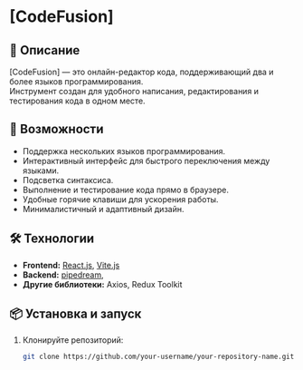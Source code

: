# [CodeFusion]

## 🌟 Описание

[CodeFusion] — это онлайн-редактор кода, поддерживающий два и более языков программирования.  
Инструмент создан для удобного написания, редактирования и тестирования кода в одном месте.

## 🚀 Возможности

- Поддержка нескольких языков программирования.
- Интерактивный интерфейс для быстрого переключения между языками.
- Подсветка синтаксиса.
- Выполнение и тестирование кода прямо в браузере.
- Удобные горячие клавиши для ускорения работы.
- Минималистичный и адаптивный дизайн.

## 🛠️ Технологии

- **Frontend:** [React.js](https://react.dev/), [Vite.js](https://vitejs.dev/)
- **Backend:** [pipedream](https://pipedream.com/@bakir/projects/proj_W7sv54Y/untitled-workflow-14-12-2024-09-26-p_vQCaPDn/build),
- **Другие библиотеки:** Axios, Redux Toolkit

## 📦 Установка и запуск

1. Клонируйте репозиторий:
   ```bash
   git clone https://github.com/your-username/your-repository-name.git
   ```
